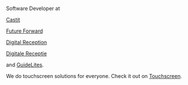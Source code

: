 Software Developer at

[Castit](https://castitsignage.com)

[Future Forward](https://futureforward.nl)

[Digital Reception](https://digitalreception.app)

[Digitale Receptie](https://digitalereceptie.app)

and [GuideLites](https://guidelites.com).

We do touchscreen solutions for everyone. Check it out on [Touchscreen](https://touchscreen.nl).

<!--
**Aleksandar-FFWD/Aleksandar-FFWD** is a ✨ _special_ ✨ repository because its `README.md` (this file) appears on your GitHub profile.

- 🔭 I’m currently working on ...
- 🌱 I’m currently learning ...
- 👯 I’m looking to collaborate on ...
- 🤔 I’m looking for help with ...
- 💬 Ask me about ...
- 📫 How to reach me: ...
- 😄 Pronouns: ...
- ⚡ Fun fact: ...
-->
